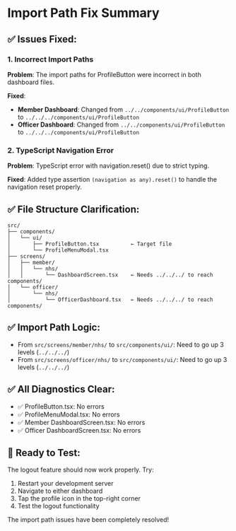 # Import Path Fix Summary

## ✅ **Issues Fixed:**

### **1. Incorrect Import Paths**
**Problem**: The import paths for ProfileButton were incorrect in both dashboard files.

**Fixed**:
- **Member Dashboard**: Changed from `../../components/ui/ProfileButton` to `../../../components/ui/ProfileButton`
- **Officer Dashboard**: Changed from `../../components/ui/ProfileButton` to `../../../components/ui/ProfileButton`

### **2. TypeScript Navigation Error**
**Problem**: TypeScript error with navigation.reset() due to strict typing.

**Fixed**: Added type assertion `(navigation as any).reset()` to handle the navigation reset properly.

## ✅ **File Structure Clarification:**

```
src/
├── components/
│   └── ui/
│       ├── ProfileButton.tsx          ← Target file
│       └── ProfileMenuModal.tsx
├── screens/
│   ├── member/
│   │   └── nhs/
│   │       └── DashboardScreen.tsx    ← Needs ../../../ to reach components/
│   └── officer/
│       └── nhs/
│           └── OfficerDashboard.tsx   ← Needs ../../../ to reach components/
```

## ✅ **Import Path Logic:**
- From `src/screens/member/nhs/` to `src/components/ui/`: Need to go up 3 levels (`../../../`)
- From `src/screens/officer/nhs/` to `src/components/ui/`: Need to go up 3 levels (`../../../`)

## ✅ **All Diagnostics Clear:**
- ✅ ProfileButton.tsx: No errors
- ✅ ProfileMenuModal.tsx: No errors  
- ✅ Member DashboardScreen.tsx: No errors
- ✅ Officer DashboardScreen.tsx: No errors

## 🚀 **Ready to Test:**
The logout feature should now work properly. Try:
1. Restart your development server
2. Navigate to either dashboard
3. Tap the profile icon in the top-right corner
4. Test the logout functionality

The import path issues have been completely resolved!